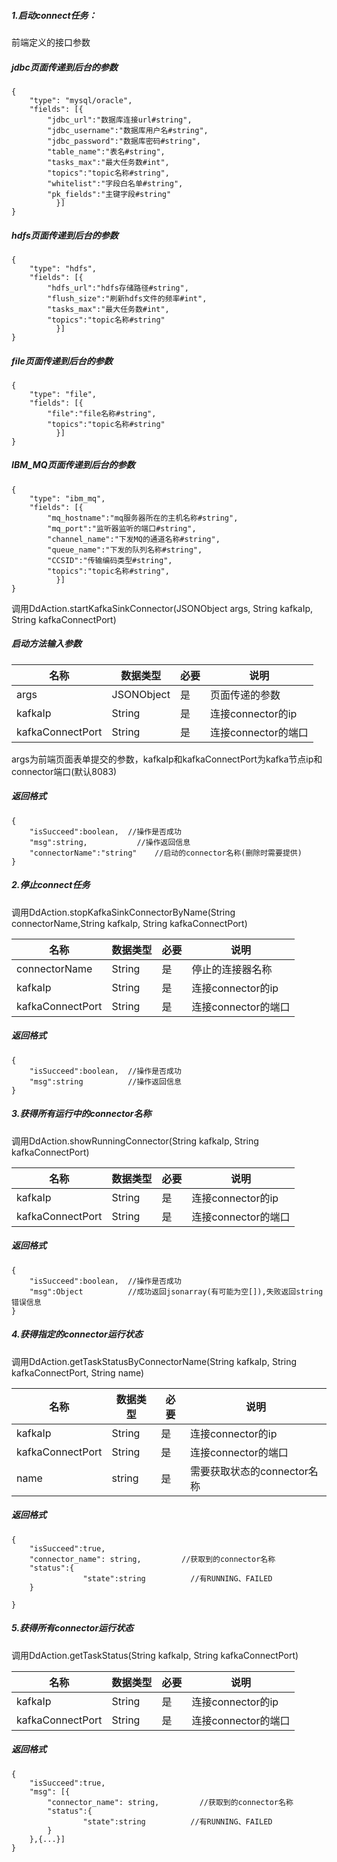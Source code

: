##### 1.启动connect任务：
前端定义的接口参数

##### jdbc页面传递到后台的参数
```
{
    "type": "mysql/oracle",
    "fields": [{
		"jdbc_url":"数据库连接url#string",
  		"jdbc_username":"数据库用户名#string",
		"jdbc_password":"数据库密码#string",
		"table_name":"表名#string",
		"tasks_max":"最大任务数#int",
		"topics":"topic名称#string",
		"whitelist":"字段白名单#string",
		"pk_fields":"主键字段#string"
	      }]
}
```

##### hdfs页面传递到后台的参数
```
{
    "type": "hdfs",
    "fields": [{
		"hdfs_url":"hdfs存储路径#string",
		"flush_size":"刷新hdfs文件的频率#int",
		"tasks_max":"最大任务数#int",
		"topics":"topic名称#string"
	      }]
}
```

##### file页面传递到后台的参数
```
{
    "type": "file",
    "fields": [{
		"file":"file名称#string",
		"topics":"topic名称#string"
	      }]
}
```

##### IBM_MQ页面传递到后台的参数
```
{
    "type": "ibm_mq",
    "fields": [{
		"mq_hostname":"mq服务器所在的主机名称#string",
		"mq_port":"监听器监听的端口#string",
		"channel_name":"下发MQ的通道名称#string",
		"queue_name":"下发的队列名称#string",
		"CCSID":"传输编码类型#string",
		"topics":"topic名称#string",
	      }]
}
```


调用DdAction.startKafkaSinkConnector(JSONObject args, String kafkaIp, String kafkaConnectPort)
##### 启动方法输入参数

| 名称 | 数据类型 | 必要 | 说明 |
| ----- |------| -----| ----|
| args| JSONObject | 是 | 页面传递的参数|
| kafkaIp| String | 是 | 连接connector的ip|
| kafkaConnectPort| String | 是 | 连接connector的端口|


args为前端页面表单提交的参数，kafkaIp和kafkaConnectPort为kafka节点ip和connector端口(默认8083)

##### 返回格式
```
{
    "isSucceed":boolean,  //操作是否成功
    "msg":string,           //操作返回信息
    "connectorName":"string"    //启动的connector名称(删除时需要提供)
}
```


##### 2.停止connect任务
调用DdAction.stopKafkaSinkConnectorByName(String connectorName,String kafkaIp, String kafkaConnectPort)

| 名称 | 数据类型 | 必要 | 说明 |
| ----- |------| -----| ----|
| connectorName| String | 是 | 停止的连接器名称|
| kafkaIp| String | 是 | 连接connector的ip|
| kafkaConnectPort| String | 是 | 连接connector的端口|

##### 返回格式
```
{
    "isSucceed":boolean,  //操作是否成功
    "msg":string          //操作返回信息
}
```

##### 3.获得所有运行中的connector名称
调用DdAction.showRunningConnector(String kafkaIp, String kafkaConnectPort)

| 名称 | 数据类型 | 必要 | 说明 |
| ----- |------| -----| ----|
| kafkaIp| String | 是 | 连接connector的ip|
| kafkaConnectPort| String | 是 | 连接connector的端口|

##### 返回格式
```
{
    "isSucceed":boolean,  //操作是否成功
    "msg":Object          //成功返回jsonarray(有可能为空[]),失败返回string错误信息
}
```
##### 4.获得指定的connector运行状态
调用DdAction.getTaskStatusByConnectorName(String kafkaIp, String kafkaConnectPort, String name)

| 名称 | 数据类型 | 必要 | 说明 |
| ----- |------| -----| ----|
| kafkaIp| String | 是 | 连接connector的ip|
| kafkaConnectPort| String | 是 | 连接connector的端口|
| name| string | 是 | 需要获取状态的connector名称|

##### 返回格式
```
{
    "isSucceed":true,
    "connector_name": string,         //获取到的connector名称
    "status":{
                "state":string          //有RUNNING、FAILED
    }
    
}
```

##### 5.获得所有connector运行状态
调用DdAction.getTaskStatus(String kafkaIp, String kafkaConnectPort)

| 名称 | 数据类型 | 必要 | 说明 |
| ----- |------| -----| ----|
| kafkaIp| String | 是 | 连接connector的ip|
| kafkaConnectPort| String | 是 | 连接connector的端口|

##### 返回格式
```
{
    "isSucceed":true,
    "msg": [{
        "connector_name": string,         //获取到的connector名称
        "status":{
                "state":string          //有RUNNING、FAILED
        }  
    },{...}]
}
```
